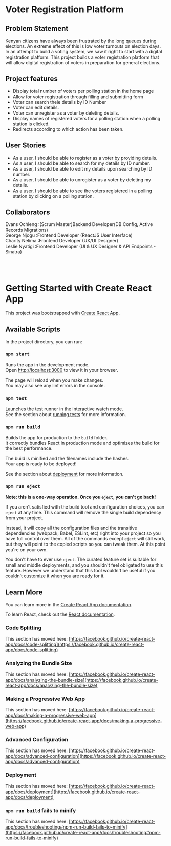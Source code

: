 # Voter Registration Platform


## Problem Statement
Kenyan citizens have always been frustrated by the long queues during elections. An extreme effect of this is low voter turnouts on election days.  
In an attempt to build a voting system, we saw it right to start with a digital registration platform. This project builds a voter registration platform that will allow digital registration of voters in preparation for general elections.

## Project features

- Display total number of voters per polling station in the home page
- Allow for voter registration through filling and submitting form
- Voter can search theie details by ID Number
- Voter can edit details.
- Voter can unregister as a voter by deleting details.
- Display names of registered voters for a polling station when a polling station is clicked.
- Redirects according to which action has been taken.

## User Stories
- As a user, I should be able to register as a voter by providing details.    
- As a user, I should be able to search for my details by ID number.    
- As a user, I should be able to edit my details upon searching by ID number.    
- As a user, I should be able to unregister as a voter by deleting my details.   
- As a user, I should be able to see the voters registered in a polling station by clicking on a polling station.      

## Collaborators
Evans Ochieng :(Scrum Master)Backend Developer(DB Config, Active Records Migrations)   
George Njogu :Frontend Developer (ReactJS User Interface)   
Charity Nelima :Frontend Developer (UX/UI Designer)   
Leslie Nyatigi :Frontend Developer (UI & UX Designer & API Endpoints - Sinatra)   



<br />
<br />   

# Getting Started with Create React App

This project was bootstrapped with [Create React App](https://github.com/facebook/create-react-app).

## Available Scripts

In the project directory, you can run:

### `npm start`

Runs the app in the development mode.\
Open [http://localhost:3000](http://localhost:3000) to view it in your browser.

The page will reload when you make changes.\
You may also see any lint errors in the console.

### `npm test`

Launches the test runner in the interactive watch mode.\
See the section about [running tests](https://facebook.github.io/create-react-app/docs/running-tests) for more information.

### `npm run build`

Builds the app for production to the `build` folder.\
It correctly bundles React in production mode and optimizes the build for the best performance.

The build is minified and the filenames include the hashes.\
Your app is ready to be deployed!

See the section about [deployment](https://facebook.github.io/create-react-app/docs/deployment) for more information.

### `npm run eject`

**Note: this is a one-way operation. Once you `eject`, you can't go back!**

If you aren't satisfied with the build tool and configuration choices, you can `eject` at any time. This command will remove the single build dependency from your project.

Instead, it will copy all the configuration files and the transitive dependencies (webpack, Babel, ESLint, etc) right into your project so you have full control over them. All of the commands except `eject` will still work, but they will point to the copied scripts so you can tweak them. At this point you're on your own.

You don't have to ever use `eject`. The curated feature set is suitable for small and middle deployments, and you shouldn't feel obligated to use this feature. However we understand that this tool wouldn't be useful if you couldn't customize it when you are ready for it.

## Learn More

You can learn more in the [Create React App documentation](https://facebook.github.io/create-react-app/docs/getting-started).

To learn React, check out the [React documentation](https://reactjs.org/).

### Code Splitting

This section has moved here: [https://facebook.github.io/create-react-app/docs/code-splitting](https://facebook.github.io/create-react-app/docs/code-splitting)

### Analyzing the Bundle Size

This section has moved here: [https://facebook.github.io/create-react-app/docs/analyzing-the-bundle-size](https://facebook.github.io/create-react-app/docs/analyzing-the-bundle-size)

### Making a Progressive Web App

This section has moved here: [https://facebook.github.io/create-react-app/docs/making-a-progressive-web-app](https://facebook.github.io/create-react-app/docs/making-a-progressive-web-app)

### Advanced Configuration

This section has moved here: [https://facebook.github.io/create-react-app/docs/advanced-configuration](https://facebook.github.io/create-react-app/docs/advanced-configuration)

### Deployment

This section has moved here: [https://facebook.github.io/create-react-app/docs/deployment](https://facebook.github.io/create-react-app/docs/deployment)

### `npm run build` fails to minify

This section has moved here: [https://facebook.github.io/create-react-app/docs/troubleshooting#npm-run-build-fails-to-minify](https://facebook.github.io/create-react-app/docs/troubleshooting#npm-run-build-fails-to-minify)

